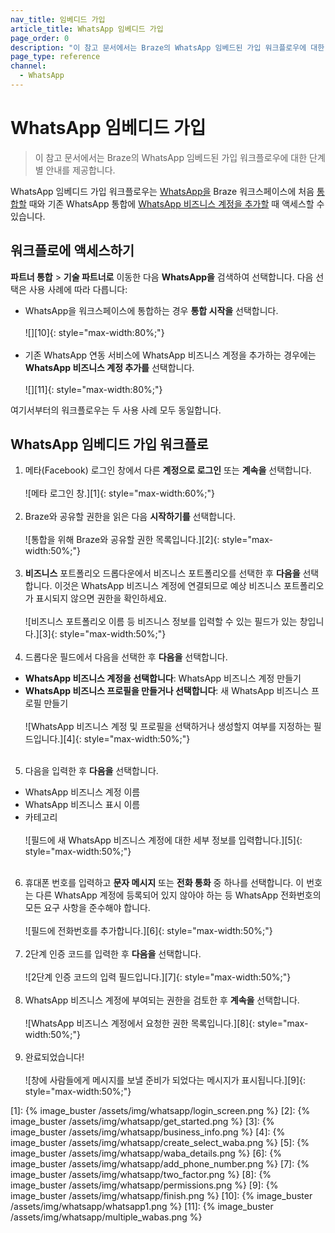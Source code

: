 ```yaml
---
nav_title: 임베디드 가입
article_title: WhatsApp 임베디드 가입
page_order: 0
description: "이 참고 문서에서는 Braze의 WhatsApp 임베드된 가입 워크플로우에 대한 단계별 안내를 제공합니다."
page_type: reference
channel:
  - WhatsApp
---
```


# WhatsApp 임베디드 가입

> 이 참고 문서에서는 Braze의 WhatsApp 임베드된 가입 워크플로우에 대한 단계별 안내를 제공합니다.

WhatsApp 임베디드 가입 워크플로우는 [WhatsApp을]({{site.baseurl}}/user_guide/message_building_by_channel/whatsapp/overview/) Braze 워크스페이스에 처음 [통합할]({{site.baseurl}}/user_guide/message_building_by_channel/whatsapp/overview/) 때와 기존 WhatsApp 통합에 [WhatsApp 비즈니스 계정을 추가할]({{site.baseurl}}/user_guide/message_building_by_channel/whatsapp/overview/multiple_subscription_groups/) 때 액세스할 수 있습니다.

## 워크플로에 액세스하기

**파트너 통합** > **기술 파트너로** 이동한 다음 **WhatsApp을** 검색하여 선택합니다. 다음 선택은 사용 사례에 따라 다릅니다:

- WhatsApp을 워크스페이스에 통합하는 경우 **통합 시작을** 선택합니다. <br><br>![][10]{: style="max-width:80%;"}<br><br>
- 기존 WhatsApp 연동 서비스에 WhatsApp 비즈니스 계정을 추가하는 경우에는 **WhatsApp 비즈니스 계정 추가를** 선택합니다. <br><br>![][11]{: style="max-width:80%;"}

여기서부터의 워크플로우는 두 사용 사례 모두 동일합니다.

## WhatsApp 임베디드 가입 워크플로

1. 메타(Facebook) 로그인 창에서 다른 **계정으로 로그인** 또는 **계속을** 선택합니다. <br><br>![메타 로그인 창.][1]{: style="max-width:60%;"}<br><br>
2. Braze와 공유할 권한을 읽은 다음 **시작하기를** 선택합니다. <br><br>![통합을 위해 Braze와 공유할 권한 목록입니다.][2]{: style="max-width:50%;"}<br><br>
3. **비즈니스** 포트폴리오 드롭다운에서 비즈니스 포트폴리오를 선택한 후 **다음을** 선택합니다. 이것은 WhatsApp 비즈니스 계정에 연결되므로 예상 비즈니스 포트폴리오가 표시되지 않으면 권한을 확인하세요.<br><br>![비즈니스 포트폴리오 이름 등 비즈니스 정보를 입력할 수 있는 필드가 있는 창입니다.][3]{: style="max-width:50%;"}<br><br>
4. 드롭다운 필드에서 다음을 선택한 후 **다음을** 선택합니다.
- **WhatsApp 비즈니스 계정을 선택합니다**: WhatsApp 비즈니스 계정 만들기
- **WhatsApp 비즈니스 프로필을 만들거나 선택합니다**: 새 WhatsApp 비즈니스 프로필 만들기 <br><br>![WhatsApp 비즈니스 계정 및 프로필을 선택하거나 생성할지 여부를 지정하는 필드입니다.][4]{: style="max-width:50%;"}<br><br>
5. 다음을 입력한 후 **다음을** 선택합니다.
- WhatsApp 비즈니스 계정 이름
- WhatsApp 비즈니스 표시 이름
- 카테고리 <br><br>![필드에 새 WhatsApp 비즈니스 계정에 대한 세부 정보를 입력합니다.][5]{: style="max-width:50%;"}<br><br>
6. 휴대폰 번호를 입력하고 **문자 메시지** 또는 **전화 통화** 중 하나를 선택합니다. 이 번호는 다른 WhatsApp 계정에 등록되어 있지 않아야 하는 등 WhatsApp 전화번호의 모든 요구 사항을 준수해야 합니다. <br><br>![필드에 전화번호를 추가합니다.][6]{: style="max-width:50%;"}<br><br>
7. 2단계 인증 코드를 입력한 후 **다음을** 선택합니다. <br><br>![2단계 인증 코드의 입력 필드입니다.][7]{: style="max-width:50%;"}<br><br>
8. WhatsApp 비즈니스 계정에 부여되는 권한을 검토한 후 **계속을** 선택합니다. <br><br>![WhatsApp 비즈니스 계정에서 요청한 권한 목록입니다.][8]{: style="max-width:50%;"}<br><br>
9. 완료되었습니다! <br><br>![창에 사람들에게 메시지를 보낼 준비가 되었다는 메시지가 표시됩니다.][9]{: style="max-width:50%;"}

[1]: {% image_buster /assets/img/whatsapp/login_screen.png %}
[2]: {% image_buster /assets/img/whatsapp/get_started.png %}
[3]: {% image_buster /assets/img/whatsapp/business_info.png %}
[4]: {% image_buster /assets/img/whatsapp/create_select_waba.png %}
[5]: {% image_buster /assets/img/whatsapp/waba_details.png %}
[6]: {% image_buster /assets/img/whatsapp/add_phone_number.png %}
[7]: {% image_buster /assets/img/whatsapp/two_factor.png %}
[8]: {% image_buster /assets/img/whatsapp/permissions.png %}
[9]: {% image_buster /assets/img/whatsapp/finish.png %}
[10]: {% image_buster /assets/img/whatsapp/whatsapp1.png %}
[11]: {% image_buster /assets/img/whatsapp/multiple_wabas.png %} 